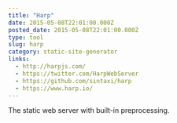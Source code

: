 ```yaml
---
title: "Harp"
date: 2015-05-08T22:01:00.000Z
posted_date: 2015-05-08T22:01:00.000Z
type: tool
slug: harp
category: static-site-generator
links:
  - http://harpjs.com/
  - https://twitter.com/HarpWebServer
  - https://github.com/sintaxi/harp
  - https://www.harp.io/
---
```

The static web server with built-in preprocessing.




